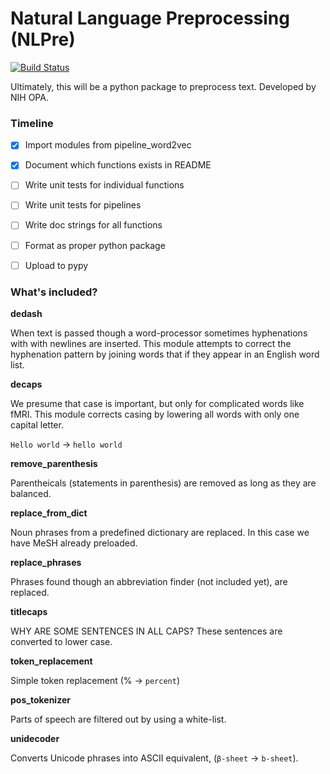# Natural Language Preprocessing (NLPre)

[![Build Status](https://travis-ci.org/NIHOPA/NLPre.svg?branch=master)](https://travis-ci.org/NIHOPA/NLPre)

Ultimately, this will be a python package to preprocess text.
Developed by NIH OPA.

### Timeline

+ [x] Import modules from pipeline_word2vec
+ [x] Document which functions exists in README
+ [ ] Write unit tests for individual functions
+ [ ] Write unit tests for pipelines
+ [ ] Write doc strings for all functions
+ [ ] Format as proper python package
+ [ ] Upload to pypy


### What's included?

**dedash**

When text is passed though a word-processor sometimes hyphenations with
with newlines are inserted. This module attempts to correct the hyphenation
pattern by joining words that if they appear in an English word list.

**decaps**

We presume that case is important, but only for complicated words like fMRI.
This module corrects casing by lowering all words with only one capital letter.

`Hello world` -> `hello world`

**remove_parenthesis**

Parentheicals (statements in parenthesis) are removed as long as
they are balanced.

**replace_from_dict**

Noun phrases from a predefined dictionary are replaced. In this case we have
MeSH already preloaded.

**replace_phrases**

Phrases found though an abbreviation finder (not included yet), are replaced.

**titlecaps**

WHY ARE SOME SENTENCES IN ALL CAPS? These sentences are converted to lower case.

**token_replacement**

Simple token replacement (% -> `percent`)

**pos_tokenizer**

Parts of speech are filtered out by using a white-list. 

**unidecoder**

Converts Unicode phrases into ASCII equivalent, (`β-sheet` -> `b-sheet`).

